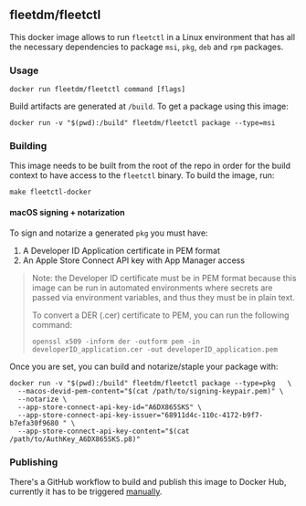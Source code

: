 ## fleetdm/fleetctl

This docker image allows to run `fleetctl` in a Linux environment that has all
the necessary dependencies to package `msi`, `pkg`, `deb` and `rpm` packages.

### Usage

```
docker run fleetdm/fleetctl command [flags]
```

Build artifacts are generated at `/build`. To get a package using this image:

```
docker run -v "$(pwd):/build" fleetdm/fleetctl package --type=msi
```

### Building

This image needs to be built from the root of the repo in order for the build
context to have access to the `fleetctl` binary. To build the image, run:

```
make fleetctl-docker
```

#### macOS signing + notarization

To sign and notarize a generated `pkg` you must have:

1. A Developer ID Application certificate in PEM format
2. An Apple Store Connect API key with App Manager access

> Note: the Developer ID certificate must be in PEM format because this image
> can be run in automated environments where secrets are passed via environment
> variables, and thus they must be in plain text.
>
> To convert a DER (.cer) certificate to PEM, you can run the following command:
>
> ```
> openssl x509 -inform der -outform pem -in developerID_application.cer -out developerID_application.pem
> ```

Once you are set, you can build and notarize/staple your package with:

```
docker run -v "$(pwd):/build" fleetdm/fleetctl package --type=pkg   \
  --macos-devid-pem-content="$(cat /path/to/signing-keypair.pem)" \
  --notarize \
  --app-store-connect-api-key-id="A6DX865SKS" \
  --app-store-connect-api-key-issuer="68911d4c-110c-4172-b9f7-b7efa30f9680 " \
  --app-store-connect-api-key-content="$(cat /path/to/AuthKey_A6DX865SKS.p8)"
```

### Publishing

There's a GitHub workflow to build and publish this image to Docker Hub, currently it has to be triggered [manually](https://docs.github.com/en/actions/managing-workflow-runs/manually-running-a-workflow).
